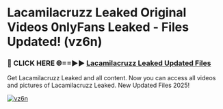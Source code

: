 # Lacamilacruzz Leaked Original Videos 0nlyFans Leaked - Files Updated! (vz6n)

<h3>🔴 CLICK HERE 🌐==►► <a href="https://tinyurl.com/ehrbuxhb" rel="nofollow">Lacamilacruzz Leaked Updated Files</a></h3>

Get Lacamilacruzz Leaked and all content. Now you can access all videos and pictures of Lacamilacruzz Leaked. New Updated Files 2025!

[![vz6n](https://i.imgur.com/lVYEuWS.gif)](https://tinyurl.com/ehrbuxhb)
